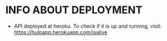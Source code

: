 # INFO ABOUT DEPLOYMENT
- API deployed at heroku. To check if it is up and running,
visit: https://hulpapp.herokuapp.com/isalive
  
